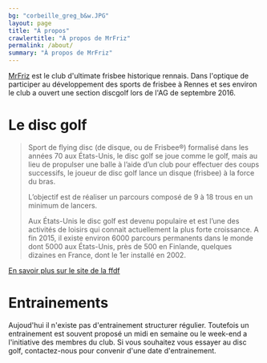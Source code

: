 ```yaml
---
bg: "corbeille_greg_b&w.JPG"
layout: page
title: "À propos"
crawlertitle: "À propos de MrFriz"
permalink: /about/
summary: "À propos de MrFriz"
---
```

[MrFriz](http://www.mrfriz.fr) est le club d'ultimate frisbee historique rennais. Dans l'optique de participer au développement des sports de frisbee à Rennes et ses environ le club a ouvert une section discgolf lors de l'AG de septembre 2016.


# Le disc golf

> Sport de flying disc (de disque, ou de Frisbee®) formalisé dans les années 70 aux États-Unis, le disc golf se joue comme le golf, mais au lieu de propulser une balle à l’aide d’un club pour effectuer des coups successifs, le joueur de disc golf lance un disque (frisbee) à la force du bras.
> 
> L’objectif est de réaliser un parcours composé de 9 à 18 trous en un minimum de lancers.
>
> Aux États-Unis le disc golf est devenu populaire et est l’une des activités de loisirs qui connait actuellement la plus forte croissance. A fin 2015, il existe environ 6000 parcours permanents dans le monde dont 5000 aux États-Unis, près de 500 en Finlande, quelques dizaines en France, dont le 1er installé en 2002.

[En savoir plus sur le site de la ffdf](http://www.ffdf.fr/quest-disc-golf/)

# Entrainements	
Aujoud'hui il n'existe pas d'entrainement structurer régulier.
Toutefois un entrainement est souvent proposé un midi en semaine ou le week-end a l'initiative des membres du club. Si vous souhaitez vous essayer au disc golf, contactez-nous pour convenir d'une date d'entrainement.




